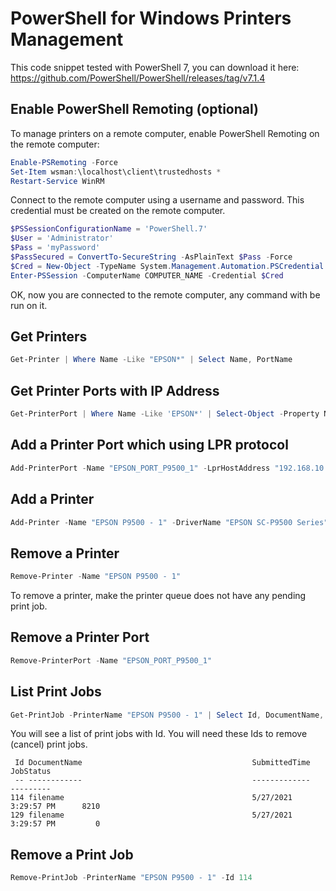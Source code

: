 # PowerShell for Windows Printers Management
This code snippet tested with PowerShell 7, you can download it here: https://github.com/PowerShell/PowerShell/releases/tag/v7.1.4

## Enable PowerShell Remoting (optional)
To manage printers on a remote computer, enable PowerShell Remoting on the remote computer:

```powershell
Enable-PSRemoting -Force
Set-Item wsman:\localhost\client\trustedhosts *
Restart-Service WinRM
```

Connect to the remote computer using a username and password. This credential must be created on the remote computer.

```powershell
$PSSessionConfigurationName = 'PowerShell.7'
$User = 'Administrator'
$Pass = 'myPassword'
$PassSecured = ConvertTo-SecureString -AsPlainText $Pass -Force
$Cred = New-Object -TypeName System.Management.Automation.PSCredential -ArgumentList $User, $PassSecured
Enter-PSSession -ComputerName COMPUTER_NAME -Credential $Cred
```

OK, now you are connected to the remote computer, any command with be run on it.

## Get Printers

```powershell
Get-Printer | Where Name -Like "EPSON*" | Select Name, PortName
```

## Get Printer Ports with IP Address

```powershell
Get-PrinterPort | Where Name -Like 'EPSON*' | Select-Object -Property Name, PrinterHostAddress
```

## Add a Printer Port which using LPR protocol

```powershell
Add-PrinterPort -Name "EPSON_PORT_P9500_1" -LprHostAddress "192.168.10.26" -LprQueueName "_"
```

## Add a Printer

```powershell
Add-Printer -Name "EPSON P9500 - 1" -DriverName "EPSON SC-P9500 Series" -PortName "EPSON_PORT_P9500_1"
```

## Remove a Printer

```powershell
Remove-Printer -Name "EPSON P9500 - 1"
```

To remove a printer, make the printer queue does not have any pending print job.

## Remove a Printer Port

```powershell
Remove-PrinterPort -Name "EPSON_PORT_P9500_1"
```

## List Print Jobs

```powershell
Get-PrintJob -PrinterName "EPSON P9500 - 1" | Select Id, DocumentName, SubmittedTime, JobStatus
```
You will see a list of print jobs with Id. You will need these Ids to remove (cancel) print jobs.

```
 Id DocumentName                                      SubmittedTime        JobStatus
 -- ------------                                      -------------        ---------
114 filename                                          5/27/2021 3:29:57 PM      8210
129 filename                                          5/27/2021 3:29:57 PM         0
```

## Remove a Print Job

```powershell
Remove-PrintJob -PrinterName "EPSON P9500 - 1" -Id 114
```

